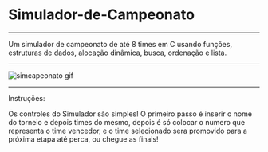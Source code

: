 # Simulador-de-Campeonato
--------------------------------------------------------------------------------------------------------------------------------
Um simulador de campeonato de até 8 times em C usando funções, estruturas de dados, alocação dinâmica, busca, ordenação e lista.

--------------------------------------------------------------------------------------------------------------------------------


![simcapeonato gif](https://github.com/gabmajeau/Simulador-de-Campeonato/assets/127263958/a34739c9-a232-451e-b8dd-40593878906f)


--------------------------------------------------------------------------------------------------------------------------------



Instruções:

Os controles do Simulador são simples! O primeiro passo é inserir o nome do torneio e 
depois times do mesmo, depois é só colocar o numero que representa o time vencedor, e 
o time selecionado sera promovido para a próxima etapa até perca, ou chegue as finais!

